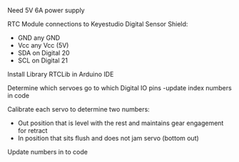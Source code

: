 Need 5V 6A power supply

RTC Module connections to Keyestudio Digital Sensor Shield:
- GND any GND
- Vcc any Vcc (5V)
- SDA on Digital 20
- SCL on Digital 21

Install Library RTCLib in Arduino IDE

Determine which servoes go to which Digital IO pins
-update index numbers in code

Calibrate each servo to determine two numbers:
- Out position that is level with the rest and maintains gear engagement for retract
- In position that sits flush and does not jam servo (bottom out)

Update numbers in to code 

